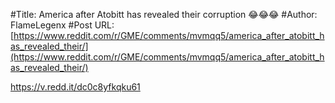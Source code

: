 #Title: America after Atobitt has revealed their corruption 😂😂😂
#Author: FlameLegenx
#Post URL: [https://www.reddit.com/r/GME/comments/mvmqq5/america_after_atobitt_has_revealed_their/](https://www.reddit.com/r/GME/comments/mvmqq5/america_after_atobitt_has_revealed_their/)


https://v.redd.it/dc0c8yfkqku61